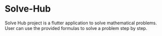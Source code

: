 # Solve-Hub
Solve Hub project is a flutter application to solve mathematical problems.
<br>
User can use the provided formulas to solve a problem step by step.

